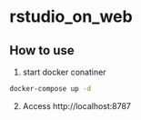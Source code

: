 # rstudio_on_web
## How to use
1. start docker conatiner

```sh
docker-compose up -d
```

2. Access http://localhost:8787
